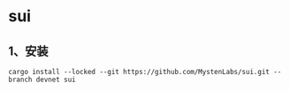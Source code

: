 # sui

## 1、安装
```shell
cargo install --locked --git https://github.com/MystenLabs/sui.git --branch devnet sui
```